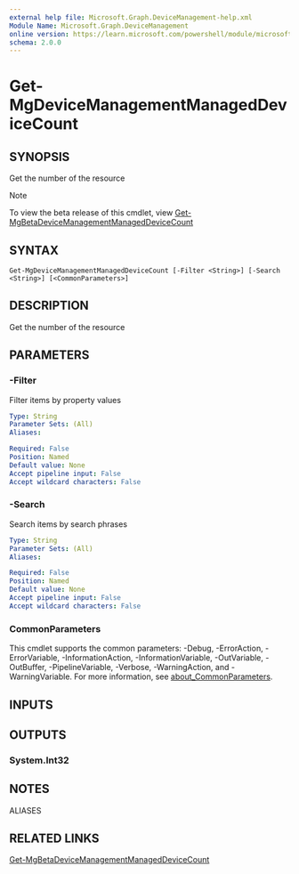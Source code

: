 ```yaml
---
external help file: Microsoft.Graph.DeviceManagement-help.xml
Module Name: Microsoft.Graph.DeviceManagement
online version: https://learn.microsoft.com/powershell/module/microsoft.graph.devicemanagement/get-mgdevicemanagementmanageddevicecount
schema: 2.0.0
---
```


# Get-MgDeviceManagementManagedDeviceCount

## SYNOPSIS
Get the number of the resource

> [!NOTE]
> To view the beta release of this cmdlet, view [Get-MgBetaDeviceManagementManagedDeviceCount](/powershell/module/Microsoft.Graph.Beta.DeviceManagement/Get-MgDeviceManagementManagedDeviceCount?view=graph-powershell-beta)

## SYNTAX

```
Get-MgDeviceManagementManagedDeviceCount [-Filter <String>] [-Search <String>] [<CommonParameters>]
```

## DESCRIPTION
Get the number of the resource

## PARAMETERS

### -Filter
Filter items by property values

```yaml
Type: String
Parameter Sets: (All)
Aliases:

Required: False
Position: Named
Default value: None
Accept pipeline input: False
Accept wildcard characters: False
```

### -Search
Search items by search phrases

```yaml
Type: String
Parameter Sets: (All)
Aliases:

Required: False
Position: Named
Default value: None
Accept pipeline input: False
Accept wildcard characters: False
```

### CommonParameters
This cmdlet supports the common parameters: -Debug, -ErrorAction, -ErrorVariable, -InformationAction, -InformationVariable, -OutVariable, -OutBuffer, -PipelineVariable, -Verbose, -WarningAction, and -WarningVariable. For more information, see [about_CommonParameters](http://go.microsoft.com/fwlink/?LinkID=113216).

## INPUTS

## OUTPUTS

### System.Int32
## NOTES

ALIASES

## RELATED LINKS
[Get-MgBetaDeviceManagementManagedDeviceCount](/powershell/module/Microsoft.Graph.Beta.DeviceManagement/Get-MgDeviceManagementManagedDeviceCount?view=graph-powershell-beta)

